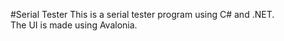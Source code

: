 #Serial Tester
This is a serial tester program using C# and .NET.
<br>The UI is made using Avalonia.
